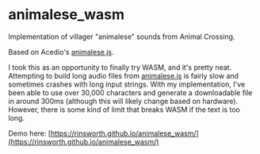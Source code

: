 # animalese_wasm
Implementation of villager "animalese" sounds from Animal Crossing. 

Based on Acedio's [animalese.js](https://github.com/Acedio/animalese.js).

I took this as an opportunity to finally try WASM, and it's pretty neat. 
Attempting to build long audio files from [animalese.js](https://github.com/Acedio/animalese.js) is fairly slow and sometimes crashes with long input strings. With my implementation, I've been able to use over 30,000 characters and generate a downloadable file in around 300ms (although this will likely change based on hardware). However, there is some kind of limit that breaks WASM if the text is too long.

Demo here: [https://rinsworth.github.io/animalese_wasm/](https://rinsworth.github.io/animalese_wasm/)

